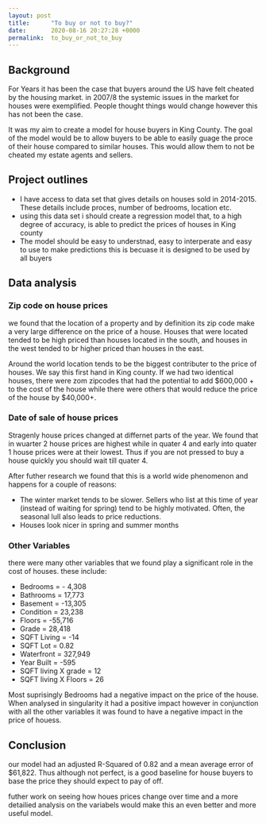 ```yaml
---
layout: post
title:      "To buy or not to buy?"
date:       2020-08-16 20:27:28 +0000
permalink:  to_buy_or_not_to_buy
---
```




## Background
For Years it has been the case that buyers around the US have felt cheated by the housing market. in 2007/8 the systemic issues in the market for houses were exemplified. People thought things would change however this has not been the case.

It was my aim to create a model for house buyers in King County. The goal of the model would be to allow buyers to be able to easily guage the proce of their house compared to similar houses. This would allow them to not be cheated my estate agents and sellers. 

## Project outlines 
* I have access to data set that gives details on houses sold in 2014-2015. These details include proces, number of bedrooms, location etc.
* using this data set i should create a regression model that, to a high degree of accuracy, is able to predict the prices of houses in King county 
* The model should be easy to understnad, easy to interperate and easy to use to make predictions this is becuase it is designed to be used by all buyers 

## Data analysis

### Zip code on house prices
we found that the location of a property and by definition its zip code make a very large difference on the price of a house. Houses that were located tended to be high priced than houses located in the south, and houses in the west tended to br higher priced than houses in the east.

Around the world location tends to be the biggest contributer to the price of houses. We say this first hand in King county. If we had two identical houses, there were zom zipcodes that had the potential to add $600,000 + to the cost of the house while there were others that would reduce the price of the house by $40,000+.

### Date of sale of house prices
Stragenly house prices changed at differnet parts of the year. We found that in wuarter 2 house prices are highest while in quater 4 and early into quater 1 house prices were at their lowest. Thus if you are not pressed to buy a house quickly you should wait till quater 4.

After futher research we found that this is a world wide phenomenon and happens for a couple of reasons:
* The winter market tends to be slower. Sellers who list at this time of year (instead of waiting for spring)
tend to be highly motivated. Often, the seasonal lull also leads to price reductions.
* Houses look nicer in spring and summer months


### Other Variables
there were many other variables that we found play a significant role in the cost of houses. these include:
* Bedrooms = - 4,308
* Bathrooms = 17,773
* Basement = -13,305
* Condition = 23,238
* Floors = -55,716
* Grade = 28,418
* SQFT Living = -14
* SQFT Lot = 0.82
* Waterfront = 327,949
* Year Built = -595
* SQFT living X grade = 12 
* SQFT living X Floors = 26

Most suprisingly Bedrooms had a negative impact on the price of the house. When analysed in singularity it had a positive impact however in conjunction with all the other variables it was found to have a negative impact in the price of houess.


## Conclusion 
our model had an adjusted R-Squared of 0.82 and a mean average error of $61,822. Thus although not perfect, is a good baseline for house buyers to base the price they should expect to pay of off.

futher work on seeing how houes prices change over time and a more detailied analysis on the variabels would make this an even better and more useful model.
